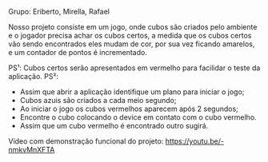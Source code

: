 Grupo: Eriberto, Mirella, Rafael

Nosso projeto consiste em um jogo, onde cubos são criados pelo ambiente e o jogador precisa achar os cubos certos, a medida que os cubos certos vão sendo encontrados eles mudam de cor, por sua vez ficando amarelos, e um contador de pontos é incrementado.

PS¹: Cubos certos serão apresentados em vermelho para facilidar o teste da aplicação.
PS²:  
   - Assim que abrir a aplicação identifique um plano para iniciar o jogo;
   - Cubos azuis são criados a cada meio segundo;
   - Ao iniciar o jogo os cubos vermelhos aparecem após 2 segundos;
   - Encontre o cubo colocando o device em contato com o cubo vermelho.
   - Assim que um cubo vermelho é encontrado outro sugirá.

Vídeo com demonstração funcional do projeto: https://youtu.be/-nmkvMnXFTA

